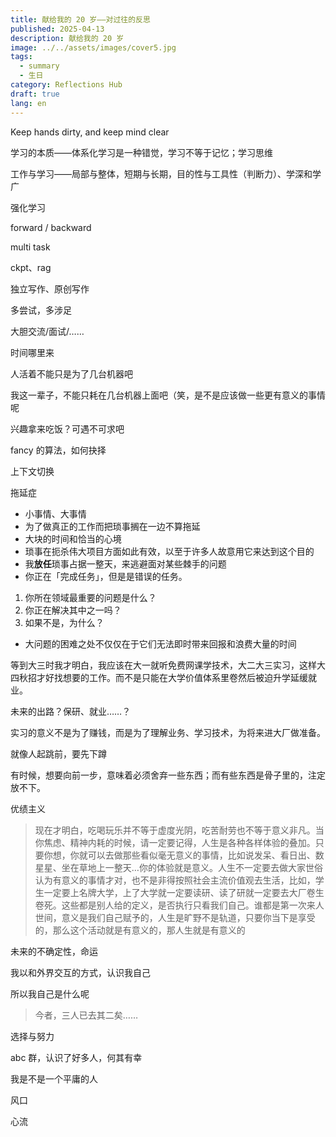```yaml
---
title: 献给我的 20 岁——对过往的反思
published: 2025-04-13
description: 献给我的 20 岁
image: ../../assets/images/cover5.jpg
tags:
  - summary
  - 生日
category: Reflections Hub
draft: true
lang: en
---
```


Keep hands dirty, and keep mind clear

学习的本质——体系化学习是一种错觉，学习不等于记忆；学习思维

工作与学习——局部与整体，短期与长期，目的性与工具性（判断力）、学深和学广

强化学习

forward / backward

multi task

ckpt、rag

独立写作、原创写作

多尝试，多涉足

大胆交流/面试/……

时间哪里来

人活着不能只是为了几台机器吧

我这一辈子，不能只耗在几台机器上面吧（笑，是不是应该做一些更有意义的事情呢

兴趣拿来吃饭？可遇不可求吧

fancy 的算法，如何抉择

上下文切换

拖延症

- 小事情、大事情
- 为了做真正的工作而把琐事搁在一边不算拖延
- 大块的时间和恰当的心境
- 琐事在扼杀伟大项目方面如此有效，以至于许多人故意用它来达到这个目的
- 我**放任**琐事占据一整天，来逃避面对某些棘手的问题
- 你正在「完成任务」，但是是错误的任务。

1. 你所在领域最重要的问题是什么？  
2. 你正在解决其中之一吗？  
3. 如果不是，为什么？

- 大问题的困难之处不仅仅在于它们无法即时带来回报和浪费大量的时间

等到大三时我才明白，我应该在大一就听免费网课学技术，大二大三实习，这样大四秋招才好找想要的工作。而不是只能在大学价值体系里卷然后被迫升学延缓就业。

未来的出路？保研、就业……？

实习的意义不是为了赚钱，而是为了理解业务、学习技术，为将来进大厂做准备。

就像人起跳前，要先下蹲

有时候，想要向前一步，意味着必须舍弃一些东西；而有些东西是骨子里的，注定放不下。

优绩主义

> 现在才明白，吃喝玩乐并不等于虚度光阴，吃苦耐劳也不等于意义非凡。当你焦虑、精神内耗的时候，请一定要记得，人生是各种各样体验的叠加。只要你想，你就可以去做那些看似毫无意义的事情，比如说发呆、看日出、数星星、坐在草地上一整天…你的体验就是意义。人生不一定要去做大家世俗认为有意义的事情才对，也不是非得按照社会主流价值观去生活，比如，学生一定要上名牌大学，上了大学就一定要读研、读了研就一定要去大厂卷生卷死。这些都是别人给的定义，是否执行只看我们自己。谁都是第一次来人世间，意义是我们自己赋予的，人生是旷野不是轨道，只要你当下是享受的，那么这个活动就是有意义的，那人生就是有意义的

未来的不确定性，命运

我以和外界交互的方式，认识我自己

所以我自己是什么呢

> 今者，三人已去其二矣……

选择与努力

abc 群，认识了好多人，何其有幸

我是不是一个平庸的人

风口

心流
